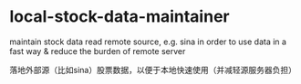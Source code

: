 # local-stock-data-maintainer
maintain stock data read remote source, e.g. sina
in order to use data in a fast way & reduce the burden of remote server

落地外部源（比如sina）股票数据，以便于本地快速使用（并减轻源服务器负担）
